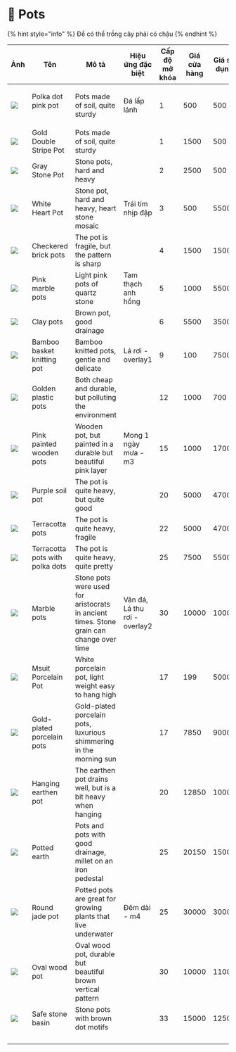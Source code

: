 # 🧺 Pots

{% hint style="info" %}
Để có thể trồng cây phải có chậu
{% endhint %}



| Ảnh                                  | Tên                               | Mô tả                                                                                   | Hiệu ứng đặc biệt             | Cấp độ mở khóa | Giá cửa hàng | Giá sử dụng | Tiền tệ  |   |
| ------------------------------------ | --------------------------------- | --------------------------------------------------------------------------------------- | ----------------------------- | -------------- | ------------ | ----------- | -------- | - |
| ![](https://i.imgur.com/jgvVRuP.png) | <p>Polka dot pink pot<br><br></p> | Pots made of soil, quite sturdy                                                         | Đá lấp lánh                   | 1              | 500          | 500         | oxygen   |   |
| ![](https://i.imgur.com/xLjjswF.png) | Gold Double Stripe Pot            | Pots made of soil, quite sturdy                                                         |                               | 1              | 1500         | 500         | oxygen   |   |
| ![](https://i.imgur.com/5P5emsV.png) | Gray Stone Pot                    | Stone pots, hard and heavy                                                              |                               | 2              | 2500         | 500         | oxygen   |   |
| ![](https://i.imgur.com/D5H1M2v.png) | White Heart Pot                   | Stone pot, hard and heavy, heart stone mosaic                                           | Trái tim nhịp đập             | 3              | 500          | 5500        | gemstone |   |
| ![](https://i.imgur.com/lsUWOrX.png) | Checkered brick pots              | The pot is fragile, but the pattern is sharp                                            |                               | 4              | 1500         | 1500        | oxygen   |   |
| ![](https://i.imgur.com/pevEwps.png) | Pink marble pots                  | Light pink pots of quartz stone                                                         | Tam thạch anh hồng            | 5              | 1000         | 5500        | gemstone |   |
| ![](https://i.imgur.com/FzXPrT6.png) | Clay pots                         | Brown pot, good drainage                                                                |                               | 6              | 5500         | 3500        | oxygen   |   |
| ![](https://i.imgur.com/elF5XeD.png) | Bamboo basket knitting pot        | Bamboo knitted pots, gentle and delicate                                                | Lá rơi - overlay1             | 9              | 100          | 7500        | ticket   |   |
| ![](https://i.imgur.com/ZTSoDVQ.png) | Golden plastic pots               | Both cheap and durable, but polluting the environment                                   |                               | 12             | 1000         | 700         | oxygen   |   |
| ![](https://i.imgur.com/ZTgsZiC.png) | Pink painted wooden pots          | Wooden pot, but painted in a durable but beautiful pink layer                           | Mong 1 ngày mưa - m3          | 15             | 1000         | 1700        | gemstone |   |
| ![](https://i.imgur.com/n0j1KFk.png) | Purple soil pot                   | The pot is quite heavy, but quite good                                                  |                               | 20             | 5000         | 4700        | oxygen   |   |
| ![](https://i.imgur.com/udl3EIk.png) | Terracotta pots                   | The pot is quite heavy, fragile                                                         |                               | 22             | 5000         | 4700        | oxygen   |   |
| ![](https://i.imgur.com/aGvkTAM.png) | Terracotta pots with polka dots   | The pot is quite heavy, quite pretty                                                    |                               | 25             | 7500         | 5500        | oxygen   |   |
| ![](https://i.imgur.com/Sy6QT19.png) | Marble pots                       | Stone pots were used for aristocrats in ancient times. Stone grain can change over time | Vân đá, Lá thu rơi - overlay2 | 30             | 10000        | 10000       | ticket   |   |
| ![](https://i.imgur.com/ZeHN04F.png) | Msuit Porcelain Pot               | White porcelain pot, light weight easy to hang high                                     |                               | 17             | 199          | 5000        | gemstone |   |
| ![](https://i.imgur.com/G2Lt76e.png) | Gold-plated porcelain pots        | Gold-plated porcelain pots, luxurious shimmering in the morning sun                     |                               | 17             | 7850         | 9000        | oxygen   |   |
| ![](https://i.imgur.com/4ae4vlO.png) | Hanging earthen pot               | The earthen pot drains well, but is a bit heavy when hanging                            |                               | 20             | 12850        | 10000       | oxygen   |   |
| ![](https://i.imgur.com/M88dWLx.png) | Potted earth                      | Pots and pots with good drainage, millet on an iron pedestal                            |                               | 25             | 20150        | 15000       | oxygen   |   |
| ![](https://i.imgur.com/cBMqpAy.png) | Round jade pot                    | Potted pots are great for growing plants that live underwater                           | Đêm dài - m4                  | 25             | 30000        | 30000       | gemstone |   |
| ![](https://i.imgur.com/JY22US7.png) | Oval wood pot                     | Oval wood pot, durable but beautiful brown vertical pattern                             |                               | 30             | 10000        | 11000       | oxygen   |   |
| ![](https://i.imgur.com/7aIKUJy.png) | Safe stone basin                  | Stone pots with brown dot motifs                                                        |                               | 33             | 15000        | 12500       | oxygen   |   |
|                                      |                                   |                                                                                         |                               |                |              |             |          |   |
|                                      |                                   |                                                                                         |                               |                |              |             |          |   |
|                                      |                                   |                                                                                         |                               |                |              |             |          |   |
|                                      |                                   |                                                                                         |                               |                |              |             |          |   |

